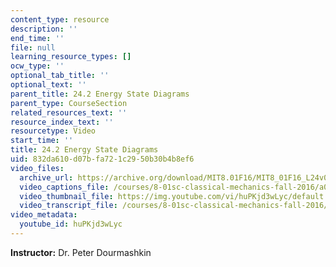 ```yaml
---
content_type: resource
description: ''
end_time: ''
file: null
learning_resource_types: []
ocw_type: ''
optional_tab_title: ''
optional_text: ''
parent_title: 24.2 Energy State Diagrams
parent_type: CourseSection
related_resources_text: ''
resource_index_text: ''
resourcetype: Video
start_time: ''
title: 24.2 Energy State Diagrams
uid: 832da610-d07b-fa72-1c29-50b30b4b8ef6
video_files:
  archive_url: https://archive.org/download/MIT8.01F16/MIT8_01F16_L24v02_360p.mp4
  video_captions_file: /courses/8-01sc-classical-mechanics-fall-2016/a0d9ac3d961359b383e39eaebe74a598_huPKjd3wLyc.vtt
  video_thumbnail_file: https://img.youtube.com/vi/huPKjd3wLyc/default.jpg
  video_transcript_file: /courses/8-01sc-classical-mechanics-fall-2016/f197db5c1cb3d45ee7cf45eb23ea947e_huPKjd3wLyc.pdf
video_metadata:
  youtube_id: huPKjd3wLyc
---
```


**Instructor:** Dr. Peter Dourmashkin


